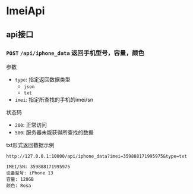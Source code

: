 # ImeiApi

## api接口

### ``POST`` ``/api/iphone_data`` 返回手机型号，容量，颜色

参数
- ``type``: 指定返回数据类型
  - ``json``
  - ``txt``
- ``imei``: 指定所查找的手机的imei/sn

状态码
- ``200``: 正常访问
- ``500``: 服务器未能获得所查找的数据

txt形式返回数据示例

```http://127.0.0.1:10000/api/iphone_data?imei=359888171995975&type=txt```

```bazaar
IMEI/SN: 359888171995975
设备型号: iPhone 13
容量: 128GB
颜色: Rosa
```

